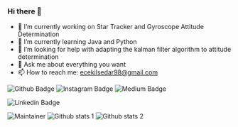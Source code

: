 ### Hi there 👋



- 🔭 I’m currently working on Star Tracker and Gyroscope Attitude Determination 
- 🌱 I’m currently learning Java and Python
- 🤔 I’m looking for help with adapting the kalman filter algorithm to attitude determination
- 💬 Ask me about everything you want
- 📫 How to reach me: ecekilsedar98@gmail.com

![Github Badge](https://img.shields.io/badge/-Github-000?style=quare&labelColor=000&logo=Github&logoColor=white&link=https://github.com/gulsenece)
![Instagram Badge](https://img.shields.io/badge/-Instagram-C13584?style=flat-quare&labelColor=C13584&logo=instagram&logoColor=white&link=https://www.instagram.com/gekengineer/)
![Medium Badge](https://img.shields.io/badge/-Medium-757575?style=flat-quare&labelColor=757575&logo=Medium&logoColor=white&link=https://medium.com/@gulsenece)

![Linkedin Badge](https://img.shields.io/badge/-Linkedin-blue?style=flat-quare&labelColor=757575&logo=Linkedin&logoColor=white&link=https://www.linkedin.com/in/g%C3%BCl%C5%9Fen-ece-kilsedar-b34b03184/)

![Maintainer](https://img.shields.io/badge/maintainer-theMaintainer-blue)
![Github stats 1](https://github-readme-stats.vercel.app/api?username=gulsenece&show_icons=true&theme=gradient) 
![Github stats 2](https://github-readme-stats.vercel.app/api?username=gulsenece&show_icons=true&theme=radical)
